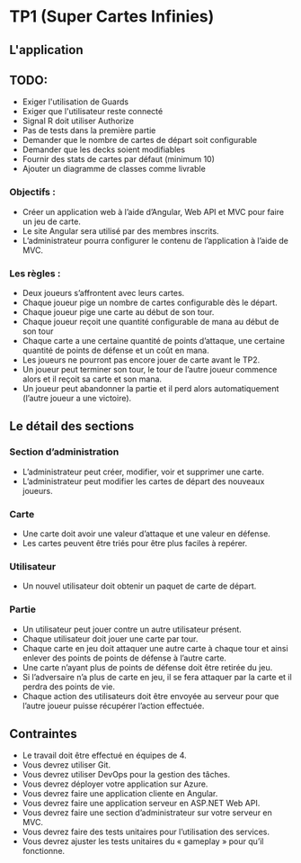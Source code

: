 # TP1 (Super Cartes Infinies)

## L'application

## TODO:
- Exiger l'utilisation de Guards
- Exiger que l'utilisateur reste connecté
- Signal R doit utiliser Authorize
- Pas de tests dans la première partie
- Demander que le nombre de cartes de départ soit configurable
- Demander que les decks soient modifiables
- Fournir des stats de cartes par défaut (minimum 10)
- Ajouter un diagramme de classes comme livrable

### Objectifs : 
- Créer un application web à l’aide d’Angular, Web API et MVC pour faire un jeu de carte.
- Le site Angular sera utilisé par des membres inscrits. 
- L’administrateur pourra configurer le contenu de l’application à l’aide de MVC.

### Les règles :
- Deux joueurs s’affrontent avec leurs cartes.
- Chaque joueur pige un nombre de cartes configurable dès le départ.
- Chaque joueur pige une carte au début de son tour.
- Chaque joueur reçoit une quantité configurable de mana au début de son tour
- Chaque carte a une certaine quantité de points d’attaque, une certaine quantité de points de défense et un coût en mana.
- Les joueurs ne pourront pas encore jouer de carte avant le TP2.
- Un joueur peut terminer son tour, le tour de l’autre joueur commence alors et il reçoit sa carte et son mana.
- Un joueur peut abandonner la partie et il perd alors automatiquement (l’autre joueur a une victoire).

## Le détail des sections
### Section d’administration
- L’administrateur peut créer, modifier, voir et supprimer une carte.
- L’administrateur peut modifier les cartes de départ des nouveaux joueurs.
 
### Carte
- Une carte doit avoir une valeur d’attaque et une valeur en défense.
- Les cartes peuvent être triés pour être plus faciles à repérer.

### Utilisateur
- Un nouvel utilisateur doit obtenir un paquet de carte de départ.

### Partie
- Un utilisateur peut jouer contre un autre utilisateur présent.
- Chaque utilisateur doit jouer une carte par tour.
- Chaque carte en jeu doit attaquer une autre carte à chaque tour et ainsi enlever des points de points de défense à l’autre carte.
- Une carte n’ayant plus de points de défense doit être retirée du jeu.
- Si l’adversaire n’a plus de carte en jeu, il se fera attaquer par la carte et il perdra des points de vie.
- Chaque action des utilisateurs doit être envoyée au serveur pour que l’autre joueur puisse récupérer l’action effectuée.
	
## Contraintes
- Le travail doit être effectué en équipes de 4.
- Vous devrez utiliser Git.
- Vous devrez utiliser DevOps pour la gestion des tâches.
- Vous devrez déployer votre application sur Azure.
- Vous devrez faire une application cliente en Angular.
- Vous devrez faire une application serveur en ASP.NET Web API.
- Vous devrez faire une section d’administrateur sur votre serveur en MVC.
- Vous devrez faire des tests unitaires pour l’utilisation des services.
- Vous devrez ajuster les tests unitaires du « gameplay » pour qu’il fonctionne.